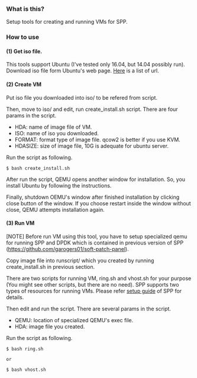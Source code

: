 ### What is this?

Setup tools for creating and running VMs for SPP.


### How to use

#### (1) Get iso file.

This tools support Ubuntu (I've tested only 16.04, but 14.04 possibly run).
Download iso file form Ubuntu's web page.
[Here](iso/iso-list.txt) is a list of url.


#### (2) Create VM

Put iso file you downloaded into iso/ to be refered from script.

Then, move to iso/ and edit, run create_install.sh script.
There are four params in the script.
  - HDA: name of image file of VM.
  - ISO: name of iso you downloaded.
  - FORMAT: format type of image file. qcow2 is better if you use KVM.
  - HDASIZE: size of image file, 10G is adequate for ubuntu server.

Run the script as following.

```
$ bash create_install.sh
```

After run the script, QEMU opens another window for installation.
So, you install Ubuntu by following the instructions.

Finally, shutdown OEMU's window after finished installation by clicking close button of the window.
If you choose restart inside the window without close, QEMU attempts installation again.


#### (3) Run VM

[NOTE] Before run VM using this tool,
you have to setup specialized qemu
for running SPP and DPDK
which is contained in
previous version of SPP (https://github.com/garogers01/soft-patch-panel).

Copy image file into runscript/ which you created by running create_install.sh in previous section.

There are two scripts for running VM, ring.sh and vhost.sh for your purpose (You might see other scripts, but there are no need).
SPP supports two types of resources for running VMs.
Please refer [setup guide](http://dpdk.org/browse/apps/spp/tree/examples/multi_process/patch_panel/docs/setup_guide.md) of SPP for details.

Then edit and run the script.
There are several params in the script.
  - QEMU: location of specialized QEMU's exec file.
  - HDA: image file you created.

Run the script as following.

```
$ bash ring.sh

or 

$ bash vhost.sh
```
